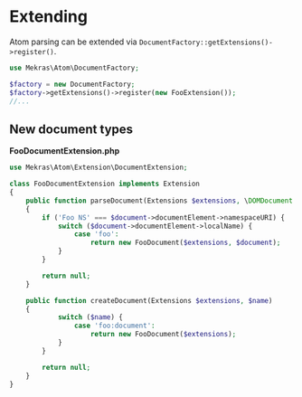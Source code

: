 # Extending

Atom parsing can be extended via `DocumentFactory::getExtensions()->register()`.

```php
use Mekras\Atom\DocumentFactory;

$factory = new DocumentFactory;
$factory->getExtensions()->register(new FooExtension());
//...
```

## New document types

**FooDocumentExtension.php**

```php
use Mekras\Atom\Extension\DocumentExtension;

class FooDocumentExtension implements Extension
{
    public function parseDocument(Extensions $extensions, \DOMDocument $document)
    {
        if ('Foo NS' === $document->documentElement->namespaceURI) {
            switch ($document->documentElement->localName) {
                case 'foo':
                    return new FooDocument($extensions, $document);
            }
        }

        return null;
    }

    public function createDocument(Extensions $extensions, $name)
    {
            switch ($name) {
                case 'foo:document':
                    return new FooDocument($extensions);
            }
        }

        return null;
    }
}
```
